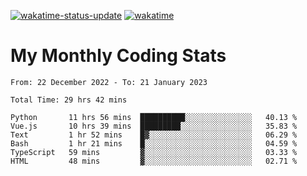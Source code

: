 [![wakatime-status-update](https://github.com/noopurphalak/noopurphalak/workflows/wakatime-status-update/badge.svg)](https://github.com/noopurphalak/noopurphalak/actions/workflows/main.yml)
[![wakatime](https://wakatime.com/badge/user/80ace140-ef40-4fdd-b8ed-f3be3d2e1aea.svg)](https://wakatime.com/@80ace140-ef40-4fdd-b8ed-f3be3d2e1aea)

# My Monthly Coding Stats

<!--START_SECTION:waka-->

```text
From: 22 December 2022 - To: 21 January 2023

Total Time: 29 hrs 42 mins

Python       11 hrs 56 mins  ██████████░░░░░░░░░░░░░░░   40.13 %
Vue.js       10 hrs 39 mins  █████████░░░░░░░░░░░░░░░░   35.83 %
Text         1 hr 52 mins    █▓░░░░░░░░░░░░░░░░░░░░░░░   06.29 %
Bash         1 hr 21 mins    █░░░░░░░░░░░░░░░░░░░░░░░░   04.59 %
TypeScript   59 mins         ▓░░░░░░░░░░░░░░░░░░░░░░░░   03.33 %
HTML         48 mins         ▓░░░░░░░░░░░░░░░░░░░░░░░░   02.71 %
```

<!--END_SECTION:waka-->
